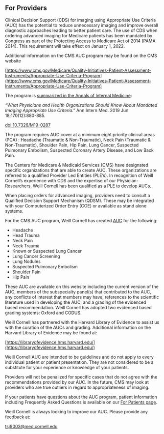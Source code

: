 ## For Providers

Clinical Decision Support (CDS) for imaging using Appropriate Use Criteria (AUC) has the potential to reduce unnecessary imaging and improve overall diagnostic approaches leading to better patient care. The use of CDS when ordering advanced imaging for Medicare patients has been mandated by Congress as part of the Protecting Access to Medicare Act of 2014 (PAMA 2014). This requirement will take effect on January 1, 2022.

Additional information on the CMS AUC program may be found on the CMS website

[https://www.cms.gov/Medicare/Quality-Initiatives-Patient-Assessment-Instruments/Appropriate-Use-Criteria-Program](https://www.cms.gov/Medicare/Quality-Initiatives-Patient-Assessment-Instruments/Appropriate-Use-Criteria-Program)

The program is [summarized in the Annals of Internal Medicine](https://doi.org/10.7326/M19-0287):

*“What Physicians and Health Organizations Should Know About Mandated Imaging Appropriate Use Criteria.”* Ann Intern Med. 2019 Jun 18;170(12):880-885. 

[doi:10.7326/M19-0287](https://doi.org/10.7326/M19-0287)

The program requires AUC cover at a minimum eight priority clinical areas (PCA) : Headache (Traumatic & Non-Traumatic), Neck Pain (Traumatic & Non-Traumatic), Shoulder Pain, Hip Pain, Lung Cancer, Suspected Pulmonary Embolism, Suspected Coronary Artery Disease, and Low Back Pain.

The Centers for Medicare & Medicaid Services (CMS) have designated specific organizations that are able to create AUC. These organizations are referred to a qualified Provider Led Entities (PLE’s). In recognition of Weill Cornell’s experience with CDS and the expertise of our Physician-Researchers, Weill Cornell has been qualified as a PLE to develop AUCs.

When placing orders for advanced imaging, providers need to consult a Qualified Decision Support Mechanism (QDSM). These may be integrated with your Computerized Order Entry (COE) or available as stand alone systems.

For the CMS AUC program, Weill Cornell has created [AUC](./auc.html) for the following:

* Headache
* Head Trauma
* Neck Pain
* Neck Trauma
* Known or Suspected Lung Cancer
* Lung Cancer Screening
* Lung Nodules
* Suspected Pulmonary Embolism
* Shoulder Pain
* Hip Pain

These AUC are available on this website including the current version of the AUC, members of the subspecialty panel(s) that contributed to the AUC, any conflicts of interest that members may have, references to the scientific literature used in developing the AUC, and a grading of the evidenced based recommendation. Weill Cornell has adopted two evidenced based grading systems: Oxford and CODUS.

Weill Cornell has partnered with the Harvard Library of Evidence to assist us with the curation of the AUCs and grading. Additional information on the Harvard Library of Evidence may be found at:

[https://libraryofevidence.hms.harvard.edu/](https://libraryofevidence.hms.harvard.edu/)

Weill Cornell AUC are intended to be guidelines and do not apply to every individual patient or patient presentation. They are not considered to be a substitute for your experience or knowledge of your patients.

Providers will not be penalized for specific cases that do not agree with the recommendations provided by our AUC. In the future, CMS may look at providers who are true outliers in regard to appropriateness of imaging.

If your patients have questions about the AUC program, patient information including Frequently Asked Questions is available on our [For Patients page](./for_patients.html).

Weill Cornell is always looking to improve our AUC. Please provide any feedback at:

[tsj9003@med.cornell.edu](mailto:tsj9003@med.cornell.edu)
